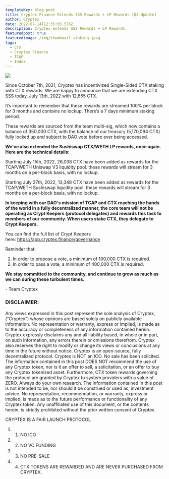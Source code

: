 ```yaml
---
templateKey: blog-post
title: Cryptex Finance Extends SSS Rewards + LP Rewards (Q3 Update)
author: Cryptex
date: 2022-07-14T12:35:05.576Z
description: Cryptex extends SSS Rewards + LP Rewards
featuredpost: true
featuredimage: /img/thumbnail_staking.jpeg
tags:
  - CTX
  - Cryptex Finance
  - TCAP
  - Index
---
```

![](/img/thumbnail_staking.jpeg)

Since October 7th, 2021, Cryptex has incentivized Single-Sided CTX staking with CTX rewards. We are happy to announce that we are extending CTX SSS today, July 13th, 2022 with 12,655 CTX.

It’s important to remember that these rewards are streamed 100% per block for 3 months and contains no lockup. There’s a 7 days minimum staking period.

These rewards are sourced from the team multi-sig, which now contains a balance of 350,000 CTX, with the balance of our treasury (5,170,094 CTX) fully locked up and subject to DAO vote before ever being accessed.

**We’ve also extended the Sushiswap CTX/WETH LP rewards, once again. Here are the technical details:**

Starting July 15th, 2022, 26,038 CTX have been added as rewards for the TCAP/WETH Uniswap V3 liquidity pool. these rewards will stream for 3 months on a per-block basis, with no lockup.

Starting July 27th, 2022, 13,348 CTX have been added as rewards for the TCAP/WETH Sushiswap liquidity pool. these rewards will stream for 3 months on a per-block basis, with no lockup.

**In keeping with our DAO's mission of TCAP and CTX reaching the hands of the world in a fully decentralized manner, the core team will not be operating as Crypt Keepers (protocol delegates) and rewards this task to members of our community. When users stake CTX, they delegate to Crypt Keepers.**

You can find the full list of Crypt Keepers here: [](https://app.cryptex.finance/governance)<https://app.cryptex.finance/governance>

Reminder that:

1. In order to propose a vote, a minimum of 100,000 CTX is required.
2. In order to pass a vote, a minimum of 400,000 CTX is required.

**We stay committed to the community, and continue to grow as much as we can during these turbulent times.**

\- Team Cryptex

### DISCLAIMER:

Any views expressed in this post represent the sole analysis of Cryptex, (“Cryptex”) whose opinions are based solely on publicly available information. No representation or warranty, express or implied, is made as to the accuracy or completeness of any information contained herein. Cryptex expressly disclaims any and all liability based, in whole or in part, on such information, any errors therein or omissions therefrom. Cryptex also reserves the right to modify or change its views or conclusions at any time in the future without notice. Cryptex is an open-source, fully decentralized protocol. Cryptex is NOT an ICO. No sale has been solicited. The information contained in this post DOES NOT recommend the use of any Cryptex token, nor is it an offer to sell, a solicitation, or an offer to buy any Cryptex tokenized asset. Furthermore, CTX token rewards governing the protocol are granted by Cryptex to system providers with a value of ZERO. Always do your own research. The information contained in this post is not intended to be, nor should it be construed or used as, investment advice. No representation, recommendation, or warranty, express or implied, is made as to the future performance or functionality of any Cryptex token. Any unaffiliated use of this document, or the contents herein, is strictly prohibited without the prior written consent of Cryptex.

CRYPTEX IS A FAIR LAUNCH PROTOCOL

1. 1. NO ICO
2. 2. NO VC FUNDING
3. 3. NO PRE-SALE
4. 4. CTX TOKENS ARE REWARDED AND ARE NEVER PURCHASED FROM CRYPTEX.